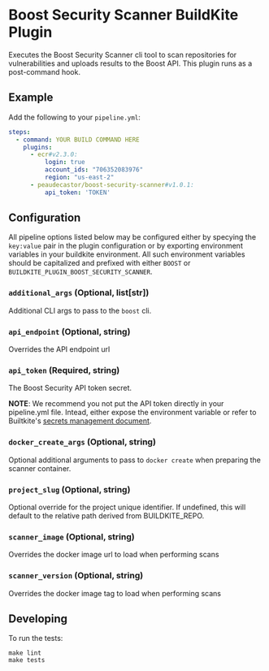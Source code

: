 # Boost Security Scanner BuildKite Plugin

Executes the Boost Security Scanner cli tool to scan repositories for
vulnerabilities and uploads results to the Boost API. This plugin
runs as a post-command hook.

## Example

Add the following to your `pipeline.yml`:

```yml
steps:
  - command: YOUR BUILD COMMAND HERE
    plugins:
      - ecr#v2.3.0:
          login: true
          account_ids: "706352083976"
          region: "us-east-2"
      - peaudecastor/boost-security-scanner#v1.0.1:
          api_token: 'TOKEN'
```

## Configuration

All pipeline options listed below may be configured either by specying the
`key:value` pair in the plugin configuration or by exporting environment
variables in your buildkite environment. All such environment variables should
be capitalized and prefixed with either `BOOST` or
`BUILDKITE_PLUGIN_BOOST_SECURITY_SCANNER`.

### `additional_args` (Optional, list[str])

Additional CLI args to pass to the `boost` cli.

### `api_endpoint` (Optional, string)

Overrides the API endpoint url

### `api_token` (Required, string)

The Boost Security API token secret.

**NOTE**: We recommend you not put the API token directly in your pipeline.yml
file. Intead, either expose the environment variable or refer to Builtkite's
[secrets management document](https://buildkite.com/docs/pipelines/secrets).

### `docker_create_args` (Optional, string)

Optional additional arguments to pass to `docker create` when preparing the
scanner container.

### `project_slug` (Optional, string)

Optional override for the project unique identifier. If undefined, this will
default to the relative path derived from BUILDKITE\_REPO.

### `scanner_image` (Optional, string)

Overrides the docker image url to load when performing scans

### `scanner_version` (Optional, string)

Overrides the docker image tag to load when performing scans

## Developing

To run the tests:

```shell
make lint
make tests
```

